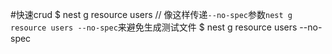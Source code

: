 #快速crud
$ nest g resource users
// 像这样传递`--no-spec`参数`nest g resource users --no-spec`来避免生成测试文件
$ nest g resource users --no-spec